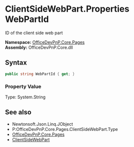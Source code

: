 # ClientSideWebPart.Properties WebPartId
ID of the client side web part  

**Namespace:** [OfficeDevPnP.Core.Pages](OfficeDevPnP.Core.Pages.md)  
**Assembly:** OfficeDevPnP.Core.dll  
## Syntax
```C#
public string WebPartId { get; }
```

### Property Value
Type: System.String  

## See also
- Newtonsoft.Json.Linq.JObject
- P:OfficeDevPnP.Core.Pages.ClientSideWebPart.Type
- [OfficeDevPnP.Core.Pages](OfficeDevPnP.Core.Pages.md)
- [ClientSideWebPart](OfficeDevPnP.Core.Pages.ClientSideWebPart.md) 
